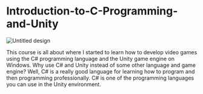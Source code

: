 # Introduction-to-C-Programming-and-Unity

![Untitled design](https://user-images.githubusercontent.com/59484636/153203976-39e4abc6-9077-4ca6-bdce-cf6b3a640f32.png)

This course is all about where I started to learn how to develop video games using the C# programming language and the Unity game engine on Windows. Why use C# and Unity instead of some other language and game engine? Well, C# is a really good language for learning how to program and then programming professionally. C# is one of the programming languages you can use in the Unity environment.
